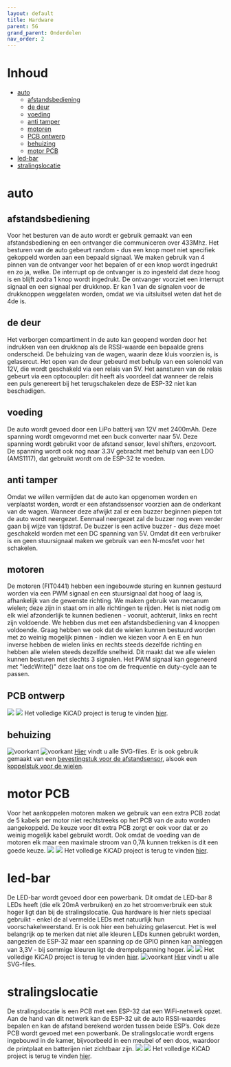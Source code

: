 ```yaml
---
layout: default
title: Hardware
parent: 5G
grand_parent: Onderdelen
nav_order: 2
---
```

# Inhoud
- [auto](#auto)
  - [afstandsbediening](#afstandsbediening)
  - [de deur](#de-deur)
  - [voeding](#voeding)
  - [anti tamper](#anti-tamper)
  - [motoren](#motoren)
  - [PCB ontwerp](#PCB-ontwerp)
  - [behuizing](#behuizing)
  - [motor PCB](#motor-PCB)
- [led-bar](#led-bar)
- [stralingslocatie](#stralingslocatie)

# auto
## afstandsbediening
Voor het besturen van de auto wordt er gebruik gemaakt van een afstandsbediening en een ontvanger die communiceren over 433Mhz.
Het besturen van de auto gebeurt random - dus een knop moet niet specifiek gekoppeld worden aan een bepaald signaal. We maken gebruik van 4 pinnen van de ontvanger voor het bepalen of er een knop wordt ingedrukt en zo ja, welke. De interrupt op de ontvanger is zo ingesteld dat deze hoog is en blijft zodra 1 knop wordt ingedrukt. De ontvanger voorziet een interrupt signaal en een signaal per drukknop. Er kan 1 van de signalen voor de drukknoppen weggelaten worden, omdat we via uitsluitsel weten dat het de 4de is.
## de deur
Het verborgen compartiment in de auto kan geopend worden door het indrukken van een drukknop als de RSSI-waarde een bepaalde grens onderscheid. De behuizing van de wagen, waarin deze kluis voorzien is, is gelasercut. Het open van de deur gebeurd met behulp van een solenoid van 12V, die wordt geschakeld via een relais van 5V. Het aansturen van de relais gebeurt via een optocoupler: dit heeft als voordeel dat wanneer de relais een puls genereert bij het terugschakelen deze de ESP-32 niet kan beschadigen.  
## voeding
De auto wordt gevoed door een LiPo batterij van 12V met 2400mAh. Deze spanning wordt omgevormd met een buck converter naar 5V. Deze spanning wordt gebruikt voor de afstand sensor, level shifters, enzovoort. De spanning wordt ook nog naar 3.3V gebracht met behulp van een LDO (AMS1117), dat gebruikt wordt om de ESP-32 te voeden.
## anti tamper
Omdat we willen vermijden dat de auto kan opgenomen worden en verplaatst worden, wordt er een afstandssensor voorzien aan de onderkant van de wagen. Wanneer deze afwijkt zal er een buzzer beginnen piepen tot de auto wordt neergezet. Eenmaal neergezet zal de buzzer nog even verder gaan bij wijze van tijdstraf. De buzzer is een active buzzer - dus deze moet geschakeld worden met een DC spanning van 5V. Omdat dit een verbruiker is en geen stuursignaal maken we gebruik van een N-mosfet voor het schakelen. 
## motoren
De motoren (FIT0441) hebben een ingebouwde sturing en kunnen gestuurd worden via een PWM signaal en een stuursignaal dat hoog of laag is, afhankelijk van de gewenste richting. We maken gebruik van mecanum wielen; deze zijn in staat om in alle richtingen te rijden.
Het is niet nodig om elk wiel afzonderlijk te kunnen bedienen - vooruit, achteruit, links en recht zijn voldoende. We hebben dus met een afstandsbediening van 4 knoppen voldoende. Graag hebben we ook dat de wielen kunnen bestuurd worden met zo weinig mogelijk pinnen - indien we kiezen voor A en E en hun inverse hebben de wielen links en rechts steeds dezelfde richting en hebben alle wielen steeds dezelfde snelheid. Dit maakt dat we alle wielen kunnen besturen met slechts 3 signalen. 
Het PWM signaal kan gegeneerd met "ledcWrite()" deze laat ons toe om de frequentie en duty-cycle aan te passen.
## PCB ontwerp
![](https://github.com/5Gstraling/autopcb/blob/master/autopcbupper.png?raw=true)
![](https://github.com/5Gstraling/autopcb/blob/master/autopcbupperbottem.png?raw=true)
Het volledige KiCAD project is terug te vinden [hier](https://github.com/5Gstraling/autopcb).
## behuizing
![voorkant](IMG_20210514_150431767.jpg)
![voorkant](IMG_20210514_150448087.jpg)
[Hier](https://github.com/Project-ES-20-21/5G-Stralingslocatie/tree/main/Algemeen/Lasercut%20Files) vindt u alle SVG-files.
Er is ook gebruik gemaakt van een [bevestingstuk voor de afstandsensor](https://github.com/Project-ES-20-21/5G-Stralingslocatie/tree/main/Algemeen/3D-print%20Files), alsook een [koppelstuk voor de wielen](https://github.com/Project-ES-20-21/5G-Stralingslocatie/tree/main/Algemeen/3D-print%20Files). 
# motor PCB
Voor het aankoppelen motoren maken we gebruik van een extra PCB zodat de 5 kabels per motor niet rechtstreeks op het PCB van de auto worden aangekoppeld. De keuze voor dit extra PCB zorgt er ook voor dat er zo weinig mogelijk kabel gebruikt wordt. Ook omdat de voeding van de motoren elk maar een maximale stroom van 0,7A kunnen trekken is dit een goede keuze.
![](https://github.com/5Gstraling/MotorPCB/blob/master/MotorPCBZonderLevelShifterupper.png?raw=true)
![](https://github.com/5Gstraling/MotorPCB/blob/master/MotorPCBZonderLevelShifterbottem.png?raw=true)
Het volledige KiCAD project is terug te vinden [hier](https://github.com/5Gstraling/MotorPCB).
# led-bar
De LED-bar wordt gevoed door een powerbank. Dit omdat de LED-bar 8 LEDs heeft (die elk 20mA verbruiken) en zo het stroomverbruik een stuk hoger ligt dan bij de stralingslocatie. Qua hardware is hier niets speciaal gebruikt - enkel de al vermelde LEDs met natuurlijk hun voorschakelweerstand. Er is ook hier een behuizing gelasercut. Het is wel belangrijk op te merken dat niet alle kleuren LEDs kunnen gebruikt worden, aangezien de ESP-32 maar een spanning op de GPIO pinnen kan aanleggen van 3,3V - bij sommige kleuren ligt de drempelspanning hoger.
![](https://github.com/5Gstraling/5G---LEDbar/blob/master/LEDbar/LEDbarPCBupper.png?raw=true)
![](https://github.com/5Gstraling/5G---LEDbar/blob/master/LEDbar/LEDbarPCBbottem.png?raw=true)
Het volledige KiCAD project is terug te vinden [hier](https://github.com/5Gstraling/5G---LEDbar).
![voorkant](IMG_20210514_150411680.jpg)
[Hier](https://github.com/Project-ES-20-21/5G-Stralingslocatie/tree/main/Algemeen/Lasercut%20Files) vindt u alle SVG-files.
# stralingslocatie
De stralingslocatie is een PCB met een ESP-32 dat een WiFi-netwerk opzet. Aan de hand van dit netwerk kan de ESP-32 uit de auto RSSI-waardes bepalen en kan de afstand berekend worden tussen beide ESP’s. Ook deze PCB wordt gevoed met een powerbank. De stralingslocatie wordt ergens ingebouwd in de kamer, bijvoorbeeld in een meubel of een doos, waardoor de printplaat en batterijen niet zichtbaar zijn.
![](https://github.com/5Gstraling/5G---Stralingslocatie/blob/master/Stralingslocatie/StralingslocatiePCBupper.png?raw=true)
![](https://github.com/5Gstraling/5G---Stralingslocatie/blob/master/Stralingslocatie/StralingslocatiePCBbottem.png?raw=true)
Het volledige KiCAD project is terug te vinden [hier](https://github.com/5Gstraling/5G---Stralingslocatie).
